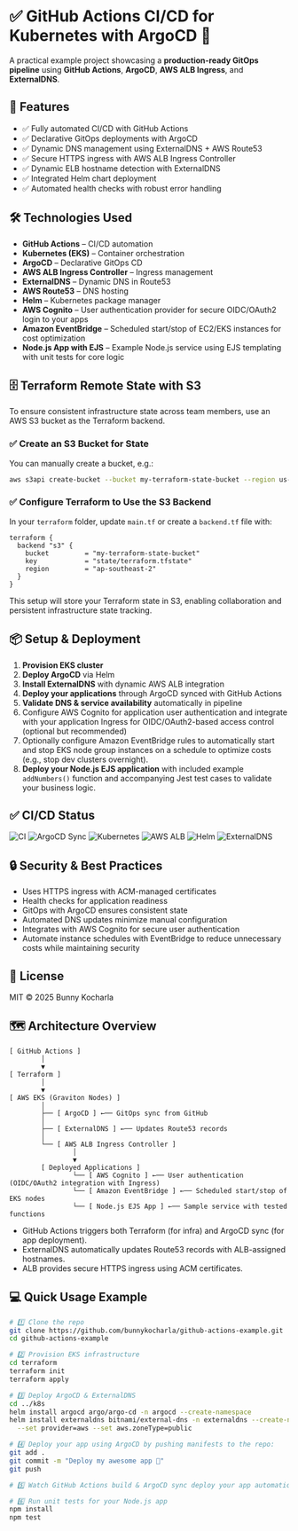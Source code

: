 # ✅ GitHub Actions CI/CD for Kubernetes with ArgoCD 🧮

A practical example project showcasing a **production-ready GitOps pipeline** using **GitHub Actions**, **ArgoCD**, **AWS ALB Ingress**, and **ExternalDNS**.

## 🚀 Features

- ✅ Fully automated CI/CD with GitHub Actions
- ✅ Declarative GitOps deployments with ArgoCD
- ✅ Dynamic DNS management using ExternalDNS + AWS Route53
- ✅ Secure HTTPS ingress with AWS ALB Ingress Controller
- ✅ Dynamic ELB hostname detection with ExternalDNS
- ✅ Integrated Helm chart deployment
- ✅ Automated health checks with robust error handling

## 🛠 Technologies Used

- **GitHub Actions** – CI/CD automation
- **Kubernetes (EKS)** – Container orchestration
- **ArgoCD** – Declarative GitOps CD
- **AWS ALB Ingress Controller** – Ingress management
- **ExternalDNS** – Dynamic DNS in Route53
- **AWS Route53** – DNS hosting
- **Helm** – Kubernetes package manager
- **AWS Cognito** – User authentication provider for secure OIDC/OAuth2 login to your apps
- **Amazon EventBridge** – Scheduled start/stop of EC2/EKS instances for cost optimization
- **Node.js App with EJS** – Example Node.js service using EJS templating with unit tests for core logic

## 🗄️ Terraform Remote State with S3

To ensure consistent infrastructure state across team members, use an AWS S3 bucket as the Terraform backend.

### ✅ Create an S3 Bucket for State

You can manually create a bucket, e.g.:

```bash
aws s3api create-bucket --bucket my-terraform-state-bucket --region us-east-1
```

### ✅ Configure Terraform to Use the S3 Backend

In your `terraform` folder, update `main.tf` or create a `backend.tf` file with:

```hcl
terraform {
  backend "s3" {
    bucket         = "my-terraform-state-bucket"
    key            = "state/terraform.tfstate"
    region         = "ap-southeast-2"
  }
}
```

This setup will store your Terraform state in S3, enabling collaboration and persistent infrastructure state tracking.

## 📦 Setup & Deployment

1. **Provision EKS cluster**  
2. **Deploy ArgoCD** via Helm
3. **Install ExternalDNS** with dynamic AWS ALB integration
4. **Deploy your applications** through ArgoCD synced with GitHub Actions
5. **Validate DNS & service availability** automatically in pipeline
6. Configure AWS Cognito for application user authentication and integrate with your application Ingress for OIDC/OAuth2-based access control (optional but recommended)
7. Optionally configure Amazon EventBridge rules to automatically start and stop EKS node group instances on a schedule to optimize costs (e.g., stop dev clusters overnight).
8. **Deploy your Node.js EJS application** with included example `addNumbers()` function and accompanying Jest test cases to validate your business logic.

## ✅ CI/CD Status

![CI](https://github.com/bunnykocharla/github-actions-example/actions/workflows/deploy.yml/badge.svg)
![ArgoCD Sync](https://img.shields.io/badge/ArgoCD-Synced-brightgreen?logo=argo)
![Kubernetes](https://img.shields.io/badge/Kubernetes-EKS-blue?logo=kubernetes)
![AWS ALB](https://img.shields.io/badge/Ingress-ALB-brightgreen?logo=amazon-aws)
![Helm](https://img.shields.io/badge/Helm-Enabled-blue?logo=helm)
![ExternalDNS](https://img.shields.io/badge/ExternalDNS-Active-success?logo=amazon-aws)

## 🔒 Security & Best Practices

- Uses HTTPS ingress with ACM-managed certificates
- Health checks for application readiness
- GitOps with ArgoCD ensures consistent state
- Automated DNS updates minimize manual configuration
- Integrates with AWS Cognito for secure user authentication
- Automate instance schedules with EventBridge to reduce unnecessary costs while maintaining security

## 📄 License

MIT © 2025 Bunny Kocharla

## 🗺 Architecture Overview

```
[ GitHub Actions ]
        │
        ▼
[ Terraform ]
        │
        ▼
[ AWS EKS (Graviton Nodes) ]
        │
        ├── [ ArgoCD ] ←── GitOps sync from GitHub
        │
        ├── [ ExternalDNS ] ←── Updates Route53 records
        │
        └── [ AWS ALB Ingress Controller ]
                │
                ▼
        [ Deployed Applications ]
                └── [ AWS Cognito ] ←── User authentication (OIDC/OAuth2 integration with Ingress)
                └── [ Amazon EventBridge ] ←── Scheduled start/stop of EKS nodes
                └── [ Node.js EJS App ] ←── Sample service with tested functions
```

- GitHub Actions triggers both Terraform (for infra) and ArgoCD sync (for app deployment).
- ExternalDNS automatically updates Route53 records with ALB-assigned hostnames.
- ALB provides secure HTTPS ingress using ACM certificates.

## 💻 Quick Usage Example

```bash
# 1️⃣ Clone the repo
git clone https://github.com/bunnykocharla/github-actions-example.git
cd github-actions-example

# 2️⃣ Provision EKS infrastructure
cd terraform
terraform init
terraform apply

# 3️⃣ Deploy ArgoCD & ExternalDNS
cd ../k8s
helm install argocd argo/argo-cd -n argocd --create-namespace
helm install externaldns bitnami/external-dns -n externaldns --create-namespace \
  --set provider=aws --set aws.zoneType=public

# 4️⃣ Deploy your app using ArgoCD by pushing manifests to the repo:
git add .
git commit -m "Deploy my awesome app 🚀"
git push

# 5️⃣ Watch GitHub Actions build & ArgoCD sync deploy your app automatically!

# 6️⃣ Run unit tests for your Node.js app
npm install
npm test
```
